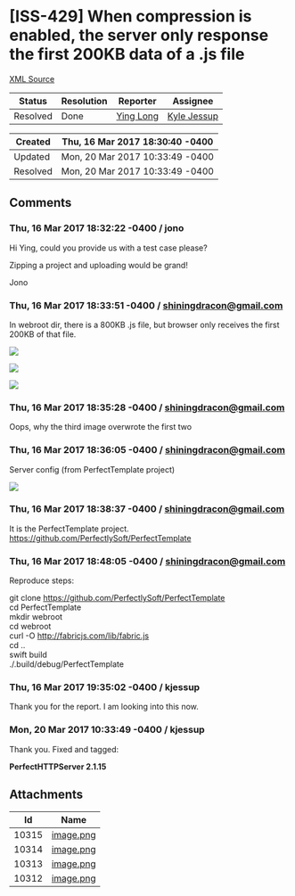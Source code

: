# [ISS-429] When compression is enabled, the server only response the first 200KB data of a .js file

[XML Source](./xml/ISS-429.xml)
<p></p>





Status|Resolution|Reporter|Assignee
------|----------|--------|--------
Resolved|Done|[Ying Long](shiningdracon@gmail.com)|[Kyle Jessup]($kjessup)





Created|Thu, 16 Mar 2017 18:30:40 -0400
-------|--------------
Updated|Mon, 20 Mar 2017 10:33:49 -0400
Resolved|Mon, 20 Mar 2017 10:33:49 -0400


## Comments




### Thu, 16 Mar 2017 18:32:22 -0400 / jono 

<p><p>Hi Ying, could you provide us with a test case please?</p>

<p>Zipping a project and uploading would be grand!</p>

<p>Jono</p></p>


### Thu, 16 Mar 2017 18:33:51 -0400 / shiningdracon@gmail.com 

<p><p>In webroot dir, there is a 800KB .js file, but browser only receives the first 200KB of that file.</p>

<p><span class="image-wrap" style=""><a id="10315_thumb" href="http://jira.perfect.org:8080/secure/attachment/10315/10315_image.png" title="image.png" file-preview-type="image" file-preview-id="10315" file-preview-title="image.png"><img src="http://jira.perfect.org:8080/secure/thumbnail/10315/_thumb_10315.png" style="border: 0px solid black" /></a></span></p>

<p><span class="image-wrap" style=""><a id="10315_thumb" href="http://jira.perfect.org:8080/secure/attachment/10315/10315_image.png" title="image.png" file-preview-type="image" file-preview-id="10315" file-preview-title="image.png"><img src="http://jira.perfect.org:8080/secure/thumbnail/10315/_thumb_10315.png" style="border: 0px solid black" /></a></span></p>

<p><span class="image-wrap" style=""><a id="10315_thumb" href="http://jira.perfect.org:8080/secure/attachment/10315/10315_image.png" title="image.png" file-preview-type="image" file-preview-id="10315" file-preview-title="image.png"><img src="http://jira.perfect.org:8080/secure/thumbnail/10315/_thumb_10315.png" style="border: 0px solid black" /></a></span></p></p>


### Thu, 16 Mar 2017 18:35:28 -0400 / shiningdracon@gmail.com 

<p><p>Oops, why the third image overwrote the first two</p></p>


### Thu, 16 Mar 2017 18:36:05 -0400 / shiningdracon@gmail.com 

<p><p>Server config (from PerfectTemplate project)</p>


<p><span class="image-wrap" style=""><a id="10315_thumb" href="http://jira.perfect.org:8080/secure/attachment/10315/10315_image.png" title="image.png" file-preview-type="image" file-preview-id="10315" file-preview-title="image.png"><img src="http://jira.perfect.org:8080/secure/thumbnail/10315/_thumb_10315.png" style="border: 0px solid black" /></a></span></p></p>


### Thu, 16 Mar 2017 18:38:37 -0400 / shiningdracon@gmail.com 

<p><p>It is the PerfectTemplate project.<br/>
<a href="https://github.com/PerfectlySoft/PerfectTemplate" class="external-link" rel="nofollow">https://github.com/PerfectlySoft/PerfectTemplate</a></p></p>


### Thu, 16 Mar 2017 18:48:05 -0400 / shiningdracon@gmail.com 

<p><p>Reproduce steps:</p>

<p>git clone <a href="https://github.com/PerfectlySoft/PerfectTemplate" class="external-link" rel="nofollow">https://github.com/PerfectlySoft/PerfectTemplate</a><br/>
cd PerfectTemplate<br/>
mkdir webroot<br/>
cd webroot<br/>
curl -O <a href="http://fabricjs.com/lib/fabric.js" class="external-link" rel="nofollow">http://fabricjs.com/lib/fabric.js</a><br/>
cd ..<br/>
swift build<br/>
./.build/debug/PerfectTemplate</p></p>


### Thu, 16 Mar 2017 19:35:02 -0400 / kjessup 

<p><p>Thank you for the report. I am looking into this now.</p></p>


### Mon, 20 Mar 2017 10:33:49 -0400 / kjessup 

<p><p>Thank you. Fixed and tagged:</p>

<p><b>PerfectHTTPServer 2.1.15</b></p></p>

## Attachments





Id|Name
------|------------
10315|[image.png](attachment/10315/image.png)
10314|[image.png](attachment/10314/image.png)
10313|[image.png](attachment/10313/image.png)
10312|[image.png](attachment/10312/image.png)

